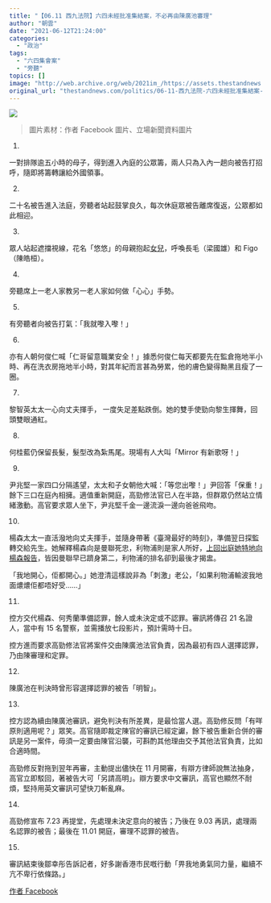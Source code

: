 ```yaml
---
title: "【06.11 西九法院】六四未經批准集結案，不必再由陳廣池審理"
author: "朝雲"
date: "2021-06-12T21:24:00"
categories:
  - "政治"
tags:
  - "六四集會案"
  - "旁聽"
topics: []
image: "http://web.archive.org/web/2021im_/https://assets.thestandnews.com/media/photos/193306627_YA13x.png"
original_url: "thestandnews.com/politics/06-11-西九法院-六四未經批准集結案-不必再由陳廣池審理"
---
```

![](http://web.archive.org/web/2021im_/https://assets.thestandnews.com/media/photos/193306627_YA13x.png)
> 圖片素材：作者 Facebook 圖片、立場新聞資料圖片

1.

一對排隊逾五小時的母子，得到進入內庭的公眾籌，兩人只為入內一趟向被告打招呼，隨即將籌轉讓給外國領事。

2.

二十名被告進入法庭，旁聽者站起鼓掌良久，每次休庭眾被告離席復返，公眾都如此相迎。

3.

眾人站起遮擋視線，花名「悠悠」的母親抱起[女兒](http://web.archive.org/web/20211229132814/https://www.facebook.com/100003868649005/posts/1980053762133559)，呼喚長毛（梁國雄）和 Figo（陳皓桓）。

4.

旁聽席上一老人家教另一老人家如何做「心心」手勢。

5.

有旁聽者向被告打氣：「我就嚟入嚟！」

6.

亦有人朝何俊仁喊「仁哥留意職業安全！」據悉何俊仁每天都要先在監倉拖地半小時、再在洗衣房拖地半小時，對其年紀而言甚為勞累，他的膚色變得黝黑且瘦了一圈。

7.

黎智英太太一心向丈夫揮手， 一度失足差點跌倒。她的雙手使勁向黎生揮舞，回頭雙眼通紅。

8.

何桂藍仍保留長髮，髮型改為紮馬尾。現場有人大叫「Mirror 有新歌呀！」

9.

尹兆堅一家四口分隔遙望，太太和子女朝他大喊：「等您出嚟！」尹回答「保重！」餘下三口在庭內相擁。適值重新開庭，高勁修法官已人在半路，但群眾仍然站立情緒激動。高官要求眾人坐下，尹兆堅千金一邊流淚一邊向爸爸飛吻。

10.

楊森太太一直活潑地向丈夫揮手，並隨身帶著《臺灣最好的時刻》，準備翌日探監轉交給先生。她解釋楊森向是曼聯死忠，利物浦則是家人所好，[上回出庭她特地向楊森報告](http://web.archive.org/web/20211229132814/https://www.facebook.com/100003868649005/posts/1976891579116444)，皆因曼聯早已躋身第二，利物浦的排名卻到最後才揭盅。

「我地開心，佢都開心。」她澄清這樣說非為「刺激」老公，「如果利物浦輸波我地面燶燶佢都唔好受……」

11.

控方交代楊森、何秀蘭準備認罪，餘人或未決定或不認罪。審訊將傳召 21 名證人，當中有 15 名警察，並需播放七段影片，預計需時十日。

控方進而要求高勁修法官將案件交由陳廣池法官負責，因為最初有四人選擇認罪，乃由陳審理和定罪。

12.

陳廣池在判決時曾形容選擇認罪的被告「明智」。

13.

控方認為續由陳廣池審訊，避免判決有所差異，是最恰當人選。高勁修反問「有咩原則適用呢？」眾笑。高官隨即裁定陳官的審訊已經定讞，餘下被告重新合併的審訊是另一案件，毋須一定要由陳官沿襲，可斟酌其他理由交予其他法官負責，比如合適時間。

高勁修反對拖到翌年再審，主動提出儘快在 11 月開審，有辯方律師說無法抽身，高官立即駁回，著被告大可「另請高明」。辯方要求中文審訊，高官也顯然不耐煩，堅持用英文審訊可望快刀斬亂麻。

14.

高勁修宣布 7.23 再提堂，先處理未決定意向的被告；乃後在 9.03 再訊，處理兩名認罪的被告；最後在 11.01 開庭，審理不認罪的被告。

15.

審訊結束後鄒幸彤告訴記者，好多謝香港市民嘅行動「畀我地勇氣同力量，繼續不亢不卑行依條路。」

[作者 Facebook](http://web.archive.org/web/20211229132814/https://www.facebook.com/100003868649005/posts/1991021214370147/)
